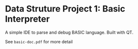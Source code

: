 # Data Struture Project 1: Basic Interpreter

A simple IDE to parse and debug BASIC language. Built with QT.

See `basic-doc.pdf` for more detail
